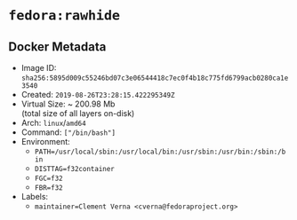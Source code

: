 # `fedora:rawhide`

## Docker Metadata

- Image ID: `sha256:5895d009c55246bd07c3e06544418c7ec0f4b18c775fd6799acb0280ca1e3540`
- Created: `2019-08-26T23:28:15.422295349Z`
- Virtual Size: ~ 200.98 Mb  
  (total size of all layers on-disk)
- Arch: `linux`/`amd64`
- Command: `["/bin/bash"]`
- Environment:
  - `PATH=/usr/local/sbin:/usr/local/bin:/usr/sbin:/usr/bin:/sbin:/bin`
  - `DISTTAG=f32container`
  - `FGC=f32`
  - `FBR=f32`
- Labels:
  - `maintainer=Clement Verna <cverna@fedoraproject.org>`
